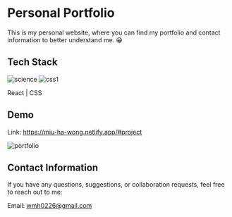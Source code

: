 # Personal Portfolio

This is my personal website, where you can find my portfolio and contact information to better understand me. :grin:


## Tech Stack
![science](https://github.com/Miu-Ha-Wong/cat-store/assets/140452700/0dd97764-a3f3-4c8e-80ad-8782853c4d4f)
![css1](https://github.com/Miu-Ha-Wong/cat-store/assets/140452700/b934d745-21e2-4db5-a297-be403f4cc368)

React | CSS 


## Demo
Link: https://miu-ha-wong.netlify.app/#project 

![portfolio](https://github.com/Miu-Ha-Wong/portfolio/assets/140452700/385b1e07-3e9e-41f7-b03e-0f8b204e9ad6)


## Contact Information

If you have any questions, suggestions, or collaboration requests, feel free to reach out to me:

Email: wmh0226@gmail.com
